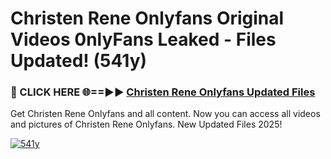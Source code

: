# Christen Rene Onlyfans Original Videos 0nlyFans Leaked - Files Updated! (541y)

<h3>🔴 CLICK HERE 🌐==►► <a href="https://tinyurl.com/2m67pmp6" rel="nofollow">Christen Rene Onlyfans Updated Files</a></h3>

Get Christen Rene Onlyfans and all content. Now you can access all videos and pictures of Christen Rene Onlyfans. New Updated Files 2025!

[![541y](https://i.imgur.com/H4QAA4z.gif)](https://tinyurl.com/2m67pmp6)